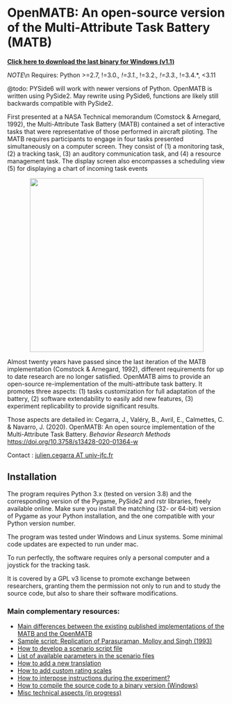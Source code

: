 <h1>OpenMATB: An open-source version of the Multi-Attribute Task Battery (MATB)</h1>

<b><a href="https://github.com/juliencegarra/OpenMATB/releases/download/1.1/OpenMATB_v1.1.000.zip">Click here to download the last binary for Windows (v1.1)</a></b>

*NOTE*\n
Requires: Python >=2.7, !=3.0.*, !=3.1.*, !=3.2.*, !=3.3.*, !=3.4.*, <3.11

@todo: PYSide6 will work with newer versions of Python. OpenMATB is written using PySide2. May rewrite using PySide6, functions are likely still backwards compatible with PySide2.

First presented at a NASA Technical memorandum (Comstock & Arnegard, 1992), the Multi-Attribute Task Battery (MATB) contained a set of interactive tasks that were representative of those performed in aircraft piloting. The MATB requires participants to engage in four tasks presented simultaneously on a computer screen. They consist of (1) a monitoring task, (2) a tracking task, (3) an auditory communication task, and (4) a resource management task. The display screen also encompasses a scheduling view (5) for displaying a chart of incoming task events

<center><img src="https://user-images.githubusercontent.com/10955668/49248376-d6ce3c80-f419-11e8-9416-7e0fe3e11d45.png" width=400></center>

Almost twenty years have passed since the last iteration of the MATB implementation (Comstock & Arnegard, 1992), different requirements for up to date research are no longer satisfied. 
OpenMATB aims to provide an open-source re-implementation of the multi-attribute task battery. It promotes three aspects: 
(1) tasks customization for full adaptation of the battery,
(2) software extendability to easily add new features, 
(3) experiment replicability to provide significant results.

Those aspects are detailed in: Cegarra, J., Valéry, B., Avril, E., Calmettes, C. & Navarro, J. (2020). OpenMATB: An open source implementation of the Multi-Attribute Task Battery. <i>Behavior Research Methods</i> https://doi.org/10.3758/s13428-020-01364-w


Contact : <a href="mailto:julien.cegarra@univ-jfc.fr">julien.cegarra AT univ-jfc.fr</a>


<h2>Installation</h2>

The program requires Python 3.x (tested on version 3.8) and the corresponding version of the Pygame, PySide2 and rstr libraries, freely available online. Make sure you install the matching (32- or 64-bit) version of Pygame as your Python installation, and the one compatible with your Python version number.

The program was tested under Windows and Linux systems. Some minimal code updates are expected to run under mac.

To run perfectly, the software requires only a personal computer and a joystick for the tracking task. 

It is covered by a GPL v3 license to promote exchange between researchers, granting them the permission not only to run and to study the source code, but also to share their software modifications.


<h3>Main complementary resources:</h3>
<ul>
<li><a href="https://github.com/juliencegarra/OpenMATB/wiki/Main-differences-between-the-published-implementations-of-the-MATB-and-the-OpenMATB">Main differences between the existing published implementations of the MATB and the OpenMATB</a></li>
<li><a href="https://github.com/juliencegarra/OpenMATB/wiki/Sample-script:-Replication-of-Parasuraman,-Molloy-and-Singh-(1993)">Sample script: Replication of Parasuraman, Molloy and Singh (1993)</a></li>  
<li><a href="https://github.com/juliencegarra/OpenMATB/wiki/How-to-build-a-scenario-file">How to develop a scenario script file</a></li>
<li><a href="https://github.com/juliencegarra/OpenMATB/wiki/List-of-task-parameters">List of available parameters in the scenario files</a></li>
<li><a href="https://github.com/juliencegarra/OpenMATB/wiki/Internationalization">How to add a new translation</a></li>
<li><a href="https://github.com/juliencegarra/OpenMATB/wiki/Write-a-questionnaire">How to add custom rating scales</a></li>
<li><a href="https://github.com/juliencegarra/OpenMATB/wiki/Present-instructions">How to interpose instructions during the experiment?</a></li>
<li><a href="https://github.com/juliencegarra/OpenMATB/wiki/How-to-compile-to-binary">How to compile the source code to a binary version (Windows)</a></li>
<li><a href="https://github.com/juliencegarra/OpenMATB/wiki/Technical-documentation">Misc technical aspects (in progress)</a></li>

</ul>









